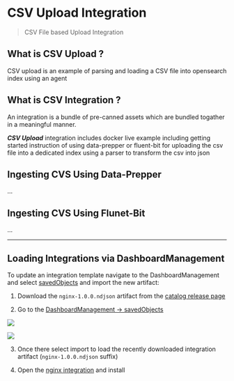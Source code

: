 # CSV Upload Integration

>  CSV File based Upload Integration 

## What is CSV Upload ?

CSV upload is an example of parsing and loading a CSV file into opensearch index using an agent

## What is CSV Integration ?

An integration is a bundle of pre-canned assets which are bundled togather in a meaningful manner.

**_CSV Upload_** integration includes docker live example including getting started instruction of using data-prepper or fluent-bit for
uploading the csv file into a dedicated index using a parser to transform the csv into json

## Ingesting CVS Using Data-Prepper
 ...

## Ingesting CVS Using Flunet-Bit

...

---
## Loading Integrations via DashboardManagement

To update an integration template navigate to the DashboardManagement and select [savedObjects](https://localhost:5601/_dashboards/app/management/opensearch-dashboards/objects) and import the new artifact:

1) Download the `nginx-1.0.0.ndjson` artifact from the [catalog release page](https://github.com/opensearch-project/opensearch-catalog/releases/edit/nginx-1.0.0)

2) Go to the [DashboardManagement -> savedObjects ](https://localhost:5601/_dashboards/app/management/opensearch-dashboards/objects)

![](https://github.com/opensearch-project/opensearch-catalog/assets/48943349/d96e9a78-e3de-4cce-ba66-23f7c084778d)

![](https://github.com/opensearch-project/opensearch-catalog/assets/48943349/a63ae102-706a-4980-b758-fff7f6b24a94)

3) Once there select import to load the recently downloaded integration artifact (`nginx-1.0.0.ndjson` suffix)

4) Open the [nginx integration](https://localhost:5601/app/integrations#/available/nginx) and install
